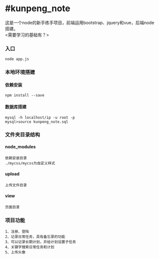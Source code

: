 #kunpeng_note
============
这是一个node的新手练手项目，前端运用bootstrap、jquery和vue，后端node搭建。<br>
<需要学习的基础有？>
### 入口<br>
    node app.js
### 本地环境搭建<br>
#### 依赖安装<br>
    npm install --save
#### 数据库搭建<br>
    mysql -h localhost/ip -u root -p 
    mysql>source kunpeng_note.sql
### 文件夹目录结构<br>
#### node_modules<br>
    依赖安装目录
    ./mycss/mycss为自定义样式
#### upload<br>
    上传文件目录
#### view<br>
    页面目录
### 项目功能
    1、注册、登陆
    2、记录日常任务，具有备忘录的功能
    3、可以记录长期计划，并给计划设置子任务
    4、关键字搜索日常任务和计划
    5、上传头像
